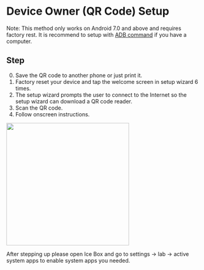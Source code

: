 <script src="/main.js?raw=true"></script>

# Device Owner (QR Code) Setup

Note: This method only works on Android 7.0 and above and requires factory rest. It is recommend to setup with [ADB command](https://iceboxdoc.catchingnow.com/Device%20Owner%20(Non%20Root)%20Setup) if you have a computer.

## Step

0. Save the QR code to another phone or just print it.
1. Factory reset your device and tap the welcome screen in setup wizard 6 times.
2. The setup wizard prompts the user to connect to the Internet so the setup wizard can download a QR code reader.
3. Scan the QR code.
4. Follow onscreen instructions.

<img src="https://files.catchingnow.com/dpm/icebox_en.png?raw=true" width="320">

After stepping up please open Ice Box and go to settings -> lab -> active system apps to enable system apps you needed.


